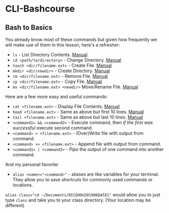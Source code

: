 # CLI-Bashcourse

## Bash to Basics

You already know most of these commands but given how frequently we will make use of them in this lesson, here's a refresher:

- `ls` - List Directory Contents. [Manual](http://man7.org/linux/man-pages/man1/ls.1.html)
- `cd <path/to/directory>` - Change Directory. [Manual](http://man7.org/linux/man-pages/man1/cd.1p.html)
- `touch <dir/filename.ext>` - Create File. [Manual](http://man7.org/linux/man-pages/man1/touch.1.html)
- `mkdir <dir/newdir>` - Create Directory. [Manual](http://man7.org/linux/man-pages/man1/touch.1.html)
- `rm <dir/filename.ext>` - Remove File. [Manual](http://man7.org/linux/man-pages/man1/rm.1.html)
- `cp <dir/filename.ext>` - Copy File. [Manual](http://man7.org/linux/man-pages/man1/cp.1.html)
- `mv <dir/filename.ext> <newdir>` Move/Rename File. [Manual](http://man7.org/linux/man-pages/man1/cp.1.html)

Here are a few more easy and useful commands:

- `cat <filename.ext>` - Display File Contents. [Manual](http://man7.org/linux/man-pages/man1/cat.1.html)
- `head <filename.ext>` - Same as above but first 10 lines. [Manual](http://man7.org/linux/man-pages/man1/head.1.html)
- `tail <filename.ext>` - Same as above but last 10 lines. [Manual](http://man7.org/linux/man-pages/man1/tail.1.html)
- `<command1> && <command2>` - Execute command, then _if the first was successful_ execute second command.
- `<command> > <filename.ext>` - (Over)Write file with output from command.
- `<command> >> <filename.ext>` - Append file with output from command.
- `<command1> | <command2>` - _Pipe_ the output of one command into another command.

And my personal favorite:

- `alias <name>="<command>"` - aliases are like variables for your terminal. They allow you to save shortcuts for commonly used commands or locations.

`alias class="cd ~/Documents/RICEHOU201906DATA1"` would allow you to just type `class` and take you to your class directory. (Your location may be different)
